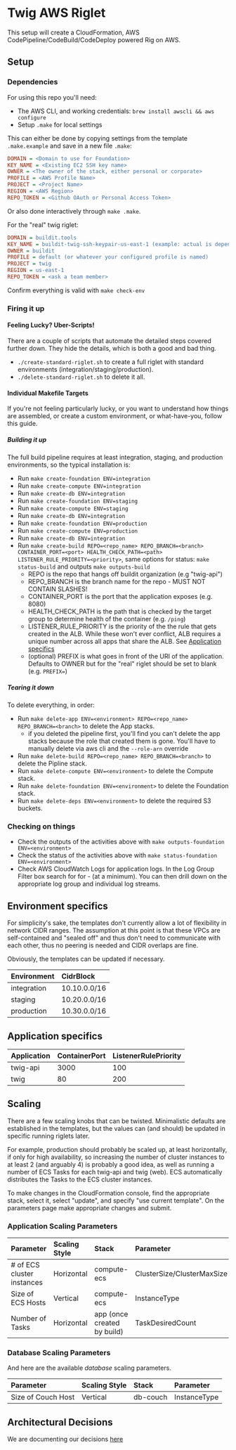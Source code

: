 # Twig AWS Riglet

This setup will create a CloudFormation, AWS CodePipeline/CodeBuild/CodeDeploy powered Rig on AWS.

## Setup

### Dependencies

For using this repo you'll need:

* The AWS CLI, and working credentials: `brew install awscli && aws configure`
* Setup `.make` for local settings

This can either be done by copying settings from the template `.make.example`
and save in a new file `.make`:

```ini
DOMAIN = <Domain to use for Foundation>
KEY_NAME = <Existing EC2 SSH key name>
OWNER = <The owner of the stack, either personal or corporate>
PROFILE = <AWS Profile Name>
PROJECT = <Project Name>
REGION = <AWS Region>
REPO_TOKEN = <Github OAuth or Personal Access Token>
```

Or also done interactively through `make .make`.

For the "real" twig riglet:

```ini
DOMAIN = buildit.tools
KEY_NAME = buildit-twig-ssh-keypair-us-east-1 (example: actual is dependent upon actual riglet/region)
OWNER = buildit
PROFILE = default (or whatever your configured profile is named)
PROJECT = twig
REGION = us-east-1
REPO_TOKEN = <ask a team member>
```

Confirm everything is valid with `make check-env`

### Firing it up

#### Feeling Lucky?  Uber-Scripts!
There are a couple of scripts that automate the detailed steps covered further down.  They hide the
details, which is both a good and bad thing.

* `./create-standard-riglet.sh` to create a full riglet with standard environments (integration/staging/production).
* `./delete-standard-riglet.sh` to delete it all.

#### Individual Makefile Targets
If you're not feeling particularly lucky, or you want to understand how things are assembled, or 
create a custom environment, or what-have-you, follow this guide.


##### Building it up
The full build pipeline requires at least integration, staging, and production environments, so the typical
installation is:

* Run `make create-foundation ENV=integration`
* Run `make create-compute ENV=integration`
* Run `make create-db ENV=integration`
* Run `make create-foundation ENV=staging`
* Run `make create-compute ENV=staging`
* Run `make create-db ENV=integration`
* Run `make create-foundation ENV=production`
* Run `make create-compute ENV=production`
* Run `make create-db ENV=integration`
* Run `make create-build REPO=<repo_name> REPO_BRANCH=<branch> CONTAINER_PORT=<port> HEALTH_CHECK_PATH=<path> LISTENER_RULE_PRIORITY=<priority>`, same options for status: `make status-build` and outputs `make outputs-build`
  * REPO is the repo that hangs off buildit organization (e.g "twig-api")
  * REPO_BRANCH is the branch name for the repo - MUST NOT CONTAIN SLASHES!
  * CONTAINER_PORT is the port that the application exposes (e.g. 8080)
  * HEALTH_CHECK_PATH is the path that is checked by the target group to determine health of the container (e.g. `/ping`)
  * LISTENER_RULE_PRIORITY is the priority of the the rule that gets created in the ALB.  While these won't ever conflict, ALB requires a unique number across all apps that share the ALB.  See [Application specifics](#application-specifics)
  * (optional) PREFIX is what goes in front of the URI of the application.  Defaults to OWNER but for the "real" riglet should be set to blank (e.g. `PREFIX=`)


##### Tearing it down

To delete everything, in order:

* Run `make delete-app ENV=<environment> REPO=<repo_name> REPO_BRANCH=<branch>` to delete the App stacks.
  * if you deleted the pipeline first, you'll find you can't delete the app stacks because the role that created them is gone.  You'll have to manually delete via aws cli and the `--role-arn` override
* Run `make delete-build REPO=<repo_name> REPO_BRANCH=<branch>` to delete the Pipline stack.
* Run `make delete-compute ENV=<environment>` to delete the Compute stack.
* Run `make delete-foundation ENV=<environment>` to delete the Foundation stack.
* Run `make delete-deps ENV=<environment>` to delete the required S3 buckets.


### Checking on things
* Check the outputs of the activities above with `make outputs-foundation ENV=<environment>`
* Check the status of the activities above with `make status-foundation ENV=<environment>`
* Check AWS CloudWatch Logs for application logs.  In the Log Group Filter box search 
  for for <owner>-<application> (at a minimum).  You can then drill down on the appropriate
  log group and individual log streams.

## Environment specifics
For simplicity's sake, the templates don't currently allow a lot of flexibility in network CIDR ranges.
The assumption at this point is that these VPCs are self-contained and "sealed off" and thus don't need 
to communicate with each other, thus no peering is needed and CIDR overlaps are fine.

Obviously, the templates can be updated if necessary.

| Environment  | CidrBlock |
| :---         | :---      |
| integration  | 10.10.0.0/16  |
| staging      | 10.20.0.0/16  |
| production   | 10.30.0.0/16  |

## Application specifics

| Application | ContainerPort | ListenerRulePriority 
| :---        | :---          | :---
| twig-api    | 3000          | 100                  
| twig        | 80            | 200 

## Scaling
There are a few scaling knobs that can be twisted.  Minimalistic defaults are established in the templates,
but the values can (and should) be updated in specific running riglets later.

For example, production should probably be scaled up, at least horizontally, if only for high availability, 
so increasing the number of cluster instances to at least 2 (and arguably 4) is probably a good idea, as well 
as running a number of ECS Tasks for each twig-api and twig (web).  ECS automatically distributes the Tasks
to the ECS cluster instances.

To make changes in the CloudFormation console, find the appropriate stack, select it, select 
"update", and specify "use current template".  On the parameters page make appropriate changes and 
submit.

### Application Scaling Parameters

| Parameter                    | Scaling Style | Stack                      | Parameter  
| :---                         | :---          | :---                       | :---
| # of ECS cluster instances   | Horizontal    | compute-ecs                | ClusterSize/ClusterMaxSize
| Size of ECS Hosts            | Vertical      | compute-ecs                | InstanceType    |
| Number of Tasks              | Horizontal    | app (once created by build)| TaskDesiredCount


### Database Scaling Parameters
And here are the available *database* scaling parameters.  
 
| Parameter             | Scaling Style | Stack         | Parameter  
| :---                  | :---          | :---          | :---
| Size of Couch Host    | Vertical      | db-couch      | InstanceType  |


## Architectural Decisions

We are documenting our decisions [here](../master/docs/architecture/decisions)
